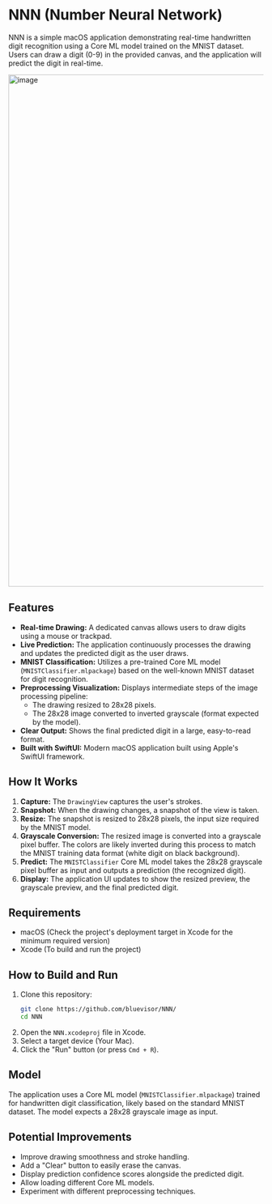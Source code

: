 # NNN (Number Neural Network)

NNN is a simple macOS application demonstrating real-time handwritten digit recognition using a Core ML model trained on the MNIST dataset. Users can draw a digit (0-9) in the provided canvas, and the application will predict the digit in real-time.

<img width="1012" alt="image" src="https://github.com/user-attachments/assets/90b9fe95-0fc0-4f18-9edc-c688c976b208" />


## Features

*   **Real-time Drawing:** A dedicated canvas allows users to draw digits using a mouse or trackpad.
*   **Live Prediction:** The application continuously processes the drawing and updates the predicted digit as the user draws.
*   **MNIST Classification:** Utilizes a pre-trained Core ML model (`MNISTClassifier.mlpackage`) based on the well-known MNIST dataset for digit recognition.
*   **Preprocessing Visualization:** Displays intermediate steps of the image processing pipeline:
    *   The drawing resized to 28x28 pixels.
    *   The 28x28 image converted to inverted grayscale (format expected by the model).
*   **Clear Output:** Shows the final predicted digit in a large, easy-to-read format.
*   **Built with SwiftUI:** Modern macOS application built using Apple's SwiftUI framework.

## How It Works

1.  **Capture:** The `DrawingView` captures the user's strokes.
2.  **Snapshot:** When the drawing changes, a snapshot of the view is taken.
3.  **Resize:** The snapshot is resized to 28x28 pixels, the input size required by the MNIST model.
4.  **Grayscale Conversion:** The resized image is converted into a grayscale pixel buffer. The colors are likely inverted during this process to match the MNIST training data format (white digit on black background).
5.  **Predict:** The `MNISTClassifier` Core ML model takes the 28x28 grayscale pixel buffer as input and outputs a prediction (the recognized digit).
6.  **Display:** The application UI updates to show the resized preview, the grayscale preview, and the final predicted digit.

## Requirements

*   macOS (Check the project's deployment target in Xcode for the minimum required version)
*   Xcode (To build and run the project)

## How to Build and Run

1.  Clone this repository:
    ```bash
    git clone https://github.com/bluevisor/NNN/
    cd NNN
    ```
2.  Open the `NNN.xcodeproj` file in Xcode.
3.  Select a target device (Your Mac).
4.  Click the "Run" button (or press `Cmd + R`).

## Model

The application uses a Core ML model (`MNISTClassifier.mlpackage`) trained for handwritten digit classification, likely based on the standard MNIST dataset. The model expects a 28x28 grayscale image as input.

## Potential Improvements

*   Improve drawing smoothness and stroke handling.
*   Add a "Clear" button to easily erase the canvas.
*   Display prediction confidence scores alongside the predicted digit.
*   Allow loading different Core ML models.
*   Experiment with different preprocessing techniques.
